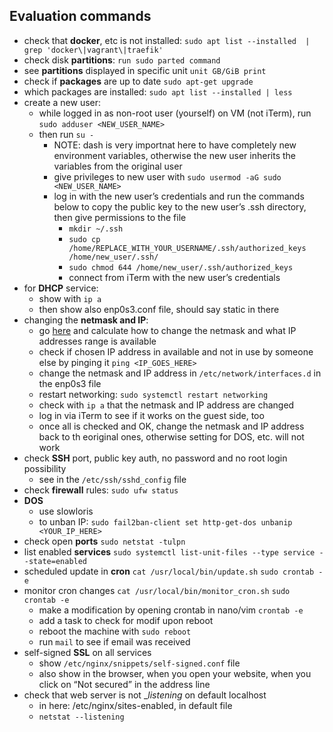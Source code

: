 ## Evaluation commands

- check that __docker__, etc is not installed: 
  ```sudo apt list --installed  | grep 'docker\|vagrant\|traefik'```
- check disk __partitions__: 
  ```run sudo parted command```
- see __partitions__ displayed in specific unit
  ```unit GB/GiB print```
- check if __packages__ are up to date
  ```sudo apt-get upgrade```
- which packages are installed:
  ```sudo apt list --installed | less```
- create a new user:
  - while logged in as non-root user (yourself) on VM (not iTerm), run ```sudo adduser <NEW_USER_NAME>```
  - then run ```su -``` 
    - NOTE: dash is very importnat here to have completely new environment variables, otherwise the new user inherits the variables from the original user
    - give privileges to new user with ```sudo usermod -aG sudo <NEW_USER_NAME>```
    - log in with the new user’s credentials and run the commands below to copy the public key to the new user’s .ssh directory, then give permissions to the file
      - ```mkdir ~/.ssh```
      - ```sudo cp /home/REPLACE_WITH_YOUR_USERNAME/.ssh/authorized_keys /home/new_user/.ssh/```
      - ```sudo chmod 644 /home/new_user/.ssh/authorized_keys```
      - connect from iTerm with the new user’s credentials
- for __DHCP__ service:
  - show with ```ip a```
  - then show also enp0s3.conf file, should say static in there
- changing the __netmask and IP__:
  - go [here](https://jodies.de/ipcalc) and calculate how to change the netmask and what IP addresses range is available
  - check if chosen IP address in available and not in use by someone else by pinging it ```ping <IP_GOES_HERE>```
  - change the netmask and IP address in ```/etc/network/interfaces.d``` in the enp0s3 file 
  - restart networking: ```sudo systemctl restart networking```
  - check with ```ip a``` that the netmask and IP address are changed
  - log in via iTerm to see if it works on the guest side, too
  - once all is checked and OK, change the netmask and IP address back to th eoriginal ones, otherwise setting for DOS, etc. will not work
- check __SSH__ port, public key auth, no password and no root login possibility
  - see in the ```/etc/ssh/sshd_config``` file
- check __firewall__ rules:
  ```sudo ufw status```
- __DOS__
  - use slowloris
  - to unban IP: ```sudo fail2ban-client set http-get-dos unbanip <YOUR_IP_HERE>```
- check open __ports__
  ```sudo netstat -tulpn```
- list enabled __services__
  ```sudo systemctl list-unit-files --type service --state=enabled```
- scheduled update in __cron__
  ```cat /usr/local/bin/update.sh```
  ```sudo crontab -e```
- monitor cron changes
	```cat /usr/local/bin/monitor_cron.sh```
  ```sudo crontab -e```
	- make a modification by opening crontab in nano/vim
  ```crontab -e```
	- add a task to check for modif upon reboot
	- reboot the machine with ```sudo reboot```
  - run ```mail``` to see if email was received
- self-signed __SSL__ on all services
	- show ```/etc/nginx/snippets/self-signed.conf``` file
  - also show in the browser, when you open your website, when you click on “Not secured” in the address line
- check that web server is not __listening_ on default localhost
	- in here: /etc/nginx/sites-enabled, in default file 
  - ```netstat --listening```

